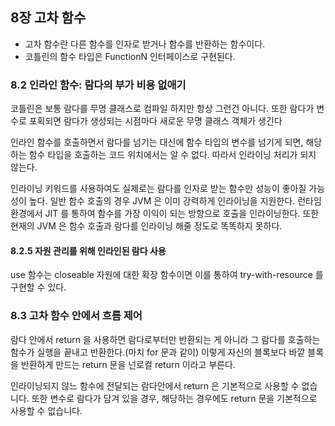 ## 8장 고차 함수

- 고차 함수란 다른 함수를 인자로 받거나 함수를 반환하는 함수이다.
- 코틀린의 함수 타입은 FunctionN 인터페이스로 구현된다.

### 8.2 인라인 함수: 람다의 부가 비용 없애기
코틀린은 보통 람다를 무명 클래스로 컴파일 하지만 항상 그런건 아니다. 또한 람다가 변수로 포획되면 람다가 생성되는 시점마다 새로운 무명 클래스 객체가 생긴다

인라인 함수를 호출하면서 람다를 넘기는 대신에 함수 타입의 변수를 넘기게 되면, 해당하는 함수 타입을 호출하는 코드 위치에서는 알 수 없다. 따라서 인라이닝 처리가 되지 않는다.

인라이닝 키워드를 사용하여도 실제로는 람다를 인자로 받는 함수만 성능이 좋아질 가능성이 높다. 일반 함수 호출의 경우 JVM 은 이미 강력하게 인라이닝을 지원한다. 런타임 환경에서 JIT 를 통하여 함수를 가장 이익이 되는 방향으로 호출을 인라이닝한다. 또한 현재의 JVM 은 함수 호출과 람다를 인라이닝 해줄 정도로 똑똑하지 못하다.

#### 8.2.5 자원 관리를 위해 인라인된 람다 사용

use 함수는 closeable 자원에 대한 확장 함수이면 이를 통하여 try-with-resource 를 구현할 수 있다.

### 8.3 고차 함수 안에서 흐름 제어

람다 안에서 return 을 사용하면 람다로부터만 반환되는 게 아니라 그 람다를 호출하는 함수가 실행을 끝내고 반환한다.(마치 for 문과 같이) 이렇게 자신의 블록보다 바깥 블록을 반환하게 만드는 return 문을 넌로컬 return 이라고 부른다.

인라이닝되지 않느 함수에 전달되는 람다안에서 return 은 기본적으로 사용할 수 없습니다. 또한 변수로 람다가 담겨 있을 경우, 해당하는 경우에도 return 문을 기본적으로 사용할 수 없습니다.